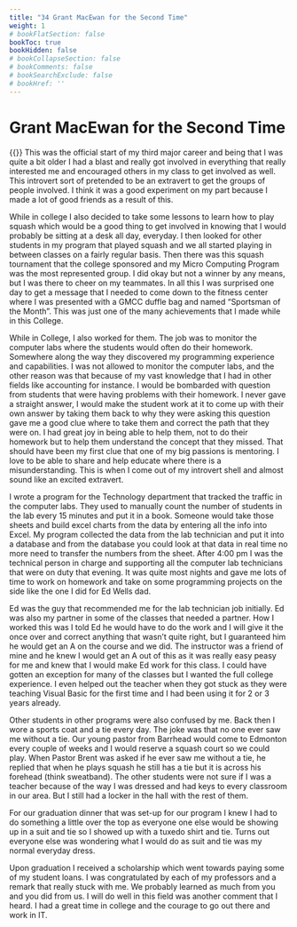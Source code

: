 ```yaml
---
title: "34 Grant MacEwan for the Second Time"
weight: 1
# bookFlatSection: false
bookToc: true
bookHidden: false
# bookCollapseSection: false
# bookComments: false
# bookSearchExclude: false
# bookHref: ''
---
```

# Grant MacEwan for the Second Time
{{<picture src="/images/MacEwanDowntown.png"  width="300 px">}}
This was the official start of my third major career and being that I was quite a bit older I had a blast and really got involved in everything that really interested me and encouraged others in my class to get involved as well.  This introvert sort of pretended to be an extravert to get the groups of people involved.  I think it was a good experiment on my part because I made a lot of good friends as a result of this.

While in college I also decided to take some lessons to learn how to play squash which would be a good thing to get involved in knowing that I would probably be sitting at a desk all day, everyday. I then looked for other students in my program that played squash and we all started playing in between classes on a fairly regular basis.  Then there was this squash tournament that the college sponsored and my Micro Computing Program was the most represented group. I did okay but not a winner by any means, but I was there to cheer on my teammates.  In all this I was surprised one day to get a message that I needed to come down to the fitness center where I was presented with a GMCC duffle bag and named “Sportsman of the Month”. This was just one of the many achievements that I made while in this College.

While in College, I also worked for them. The job was to monitor the computer labs where the students would often do their homework. Somewhere along the way they discovered my programming experience and capabilities. I was not allowed to monitor the computer labs, and the other reason was that because of my vast knowledge that I had in other fields like accounting for instance. I would be bombarded with question from students that were having problems with their homework. I never gave a straight answer, I would make the student work at it to come up with their own answer by taking them back to why they were asking this question gave me a good clue where to take them and correct the path that they were on. I had great joy in being able to help them, not to do their homework but to help them understand the concept that they missed. That should have been my first clue that one of my big passions is mentoring. I love to be able to share and help educate where there is a misunderstanding. This is when I come out of my introvert shell and almost sound like an excited extravert. 

I wrote a program for the Technology department that tracked the traffic in the computer labs. They used to manually count the number of students in the lab every 15 minutes and put it in a book. Someone would take those sheets and build excel charts from the data by entering all the info into Excel. My program collected the data from the lab technician and put it into a database and from the database you could look at that data in real time no more need to transfer the numbers from the sheet. After 4:00 pm I was the technical person in charge and supporting all the computer lab technicians that were on duty that evening. It was quite most nights and gave me lots of time to work on homework and take on some programming projects on the side like the one I did for Ed Wells dad.

Ed was the guy that recommended me for the lab technician job initially. Ed was also my partner in some of the classes that needed a partner. How I worked this was I told Ed he would have to do the work and I will give it the once over and correct anything that wasn’t quite right, but I guaranteed him he would get an A on the course and we did. The instructor was a friend of mine and he knew I would get an A out of this as it was really easy peasy for me and knew that I would make Ed work for this class. I could have gotten an exception for many of the classes but I wanted the full college experience. I even helped out the teacher when they got stuck as they were teaching Visual Basic for the first time and I had been using it for 2 or 3 years already.

Other students in other programs were also confused by me. Back then I wore a sports coat and a tie every day.  The joke was that no one ever saw me without a tie. Our young pastor from Barrhead would come to Edmonton every couple of weeks and I would reserve a squash court so we could play. When Pastor Brent was asked if he ever saw me without a tie, he replied that when he plays squash he still has a tie but it is across his forehead (think sweatband). The other students were not sure if I was a teacher because of the way I was dressed and had keys to every classroom in our area. But I still had a locker in the hall with the rest of them.

For our graduation dinner that was set-up for our program I knew I had to do something a little over the top as everyone one else would be showing up in a suit and tie so I showed up with a tuxedo shirt and tie. Turns out everyone else was wondering what I would do as suit and tie was my normal everyday dress.

Upon graduation I received a scholarship which went towards paying some of my student loans. I was congratulated by each of my professors and a remark that really stuck with me.  We probably learned as much from you and you did from us. I will do well in this field was another comment that I heard. I had a great time in college and the courage to go out there and work in IT.